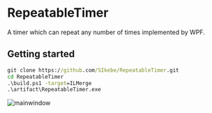 # RepeatableTimer
A timer which can repeat any number of times implemented by WPF.

## Getting started
```cmd
git clone https://github.com/SIkebe/RepeatableTimer.git
cd RepeatableTimer
.\build.ps1 -target=ILMerge
.\artifact\RepeatableTimer.exe
```

![mainwindow](./images/mainwindow.gif)
